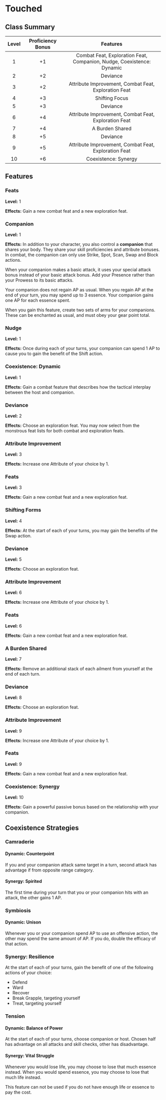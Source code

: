 # Touched

## Class Summary

| Level | Proficiency Bonus |                               Features                                |
| :---: | :---------------: | :-------------------------------------------------------------------: |
|   1   |        +1         | Combat Feat, Exploration Feat, Companion, Nudge, Coexistence: Dynamic |
|   2   |        +2         |                               Deviance                                |
|   3   |        +2         |         Attribute Improvement, Combat Feat, Exploration Feat          |
|   4   |        +3         |                            Shifting Focus                             |
|   5   |        +3         |                               Deviance                                |
|   6   |        +4         |         Attribute Improvement, Combat Feat, Exploration Feat          |
|   7   |        +4         |                            A Burden Shared                            |
|   8   |        +5         |                               Deviance                                |
|   9   |        +5         |         Attribute Improvement, Combat Feat, Exploration Feat          |
|  10   |        +6         |                         Coexistence: Synergy                          |

## Features

### Feats

**Level:** 1

**Effects:** Gain a new combat feat and a new exploration feat.

### Companion

**Level:** 1

**Effects:** In addition to your character, you also control a **companion** that shares your body. They share your skill proficiencies and attribute bonuses. In combat, the companion can only use Strike, Spot, Scan, Swap and Block actions.

When your companion makes a basic attack, it uses your special attack bonus instead of your basic attack bonus.
Add your Presence rather than your Prowess to its basic attacks.

Your companion does not regain AP as usual. When you regain AP at the end of your turn, you may spend up to 3 essence. Your companion gains one AP for each essence spent.

When you gain this feature, create two sets of arms for your companions. These can be enchanted as usual, and must obey your gear point total.

### Nudge

**Level:** 1

**Effects:** Once during each of your turns, your companion can spend 1 AP to cause you to gain the benefit of the Shift action.

### Coexistence: Dynamic

**Level:** 1

**Effects:** Gain a combat feature that describes how the tactical interplay between the host and companion.

### Deviance

**Level:** 2

**Effects:** Choose an exploration feat. You may now select from the monstrous feat lists for both combat and exploration feats.

### Attribute Improvement

**Level:** 3

**Effects:** Increase one Attribute of your choice by 1.

### Feats

**Level:** 3

**Effects:** Gain a new combat feat and a new exploration feat.

### Shifting Forms

**Level:** 4

**Effects:** At the start of each of your turns, you may gain the benefits of the Swap action.

### Deviance

**Level:** 5

**Effects:** Choose an exploration feat.

### Attribute Improvement

**Level:** 6

**Effects:** Increase one Attribute of your choice by 1.

### Feats

**Level:** 6

**Effects:** Gain a new combat feat and a new exploration feat.

### A Burden Shared

**Level:** 7

**Effects:** Remove an additional stack of each ailment from yourself at the end of each turn.

### Deviance

**Level:** 8

**Effects:** Choose an exploration feat.

### Attribute Improvement

**Level:** 9

**Effects:** Increase one Attribute of your choice by 1.

### Feats

**Level:** 9

**Effects:** Gain a new combat feat and a new exploration feat.

### Coexistence: Synergy

**Level:** 10

**Effects:** Gain a powerful passive bonus based on the relationship with your companion.

## Coexistence Strategies

### Camraderie

#### Dynamic: Counterpoint

If you and your companion attack same target in a turn, second attack has advantage if from opposite range category.

#### Synergy: Spirited

The first time during your turn that you or your companion hits with an attack, the other gains 1 AP.

### Symbiosis

#### Dynamic: Unison

Whenever you or your companion spend AP to use an offensive action, the other may spend the same amount of AP. If you do, double the efficacy of that action.

### Synergy: Resilience

At the start of each of your turns, gain the benefit of one of the following actions of your choice:

- Defend
- Ward
- Recover
- Break Grapple, targeting yourself
- Treat, targeting yourself

### Tension

#### Dynamic: Balance of Power

At the start of each of your turns, choose companion or host. Chosen half has advantage on all attacks and skill checks, other has disadvantage.

#### Synergy: Vital Struggle

 Whenever you would lose life, you may choose to lose that much essence instead. When you would spend essence, you may choose to lose that much life instead.

 This feature can not be used if you do not have enough life or essence to pay the cost.
